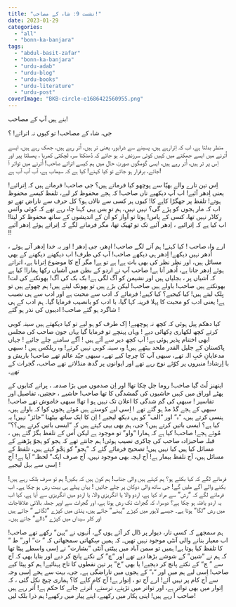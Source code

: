 ```yaml
---
title: "نشست 9: شاہ کے مصاحب!"
date: 2023-01-29
categories: 
  - "all"
  - "bonn-ka-banjara"
tags: 
  - "abdul-basit-zafar"
  - "bonn-ka-banjara"
  - "urdu-adab"
  - "urdu-blog"
  - "urdu-books"
  - "urdu-literature"
  - "urdu-post"
coverImage: "BKB-circle-e1686422560955.png"
---
```


بنے ہیں آپ کے مصاحب!

جی، شاہ کے مصاحب! تو کیوں نہ اتراتے! ؟

منظر بدلتا ہے، اب کہ اِترارہے ہیں، پسینے سے شرابور، یعنی تر ہیں، اُتر رہے ہیں، جھک رہے ہیں، ایسے اُترنے میں ایسے جھکنے میں کہیں کوئی سرزنش نہ ہو جائے کہ دُھنکتا سر، لچکتی کمریا ، پھسلتا پیر اور اِس پر تر ہیں، اُتر رہے ہیں، ایسی گومگوں صورتِ حال میں ہم کیسے اتراتے صاحب! اُترنے میں تواتر آ جائے، برقرار ہو جائے تو کیا کہنے! کیا ہے کہ سیماب ہے، آب آب آب ہے!

اِس تین تارے والے بھیّا سے پوچھو کیا فرماتے ہیں؟ جی صاحب! فرماتے ہیں کہ اِترائیے! یعنی اِدھر آئیے! اب آپ دیکھیے ناں صاحب! کہ ہجے محفوظ کر لیے، تلفظ کیسے محفوظ ہوتے! تلفظ پر جھگڑا کاہے کا! کیوں ہر کسی سے نالاں ہو؟ کل حرف سے ناراض تھے تو اب کہ مار ہجوں کو پڑے گی؟ نہیں نہیں، ہم تو بس یہی کہنا چاہ رہے تھے کہ کوئی وآئس رِکاڈر نہیں تھا، کسی کے پاس! ہوتا تو آواز کو اُن کے اندیشوں کے ساتھ محفوظ کر لیتا! اب کیا ہے کہ اِترائیے ، اِدھر آئیے تک تو ٹھیک تھا، مگر فرمانے لگے کہ اِتراتے ہوئے اِدھر آئیے !!

ارے واہ صاحب ! کیا کہنے! ہم آنے لگے صاحب! ادِھر، جی اِدھر ! اور بہ خدا اِدھر آتے ہوئے ، اُدھر نہیں دیکھے! اِدھر ہی دیکھے صاحب! آپ کی طرف! اب دیکھنے دیکھنے کے بھی مسائل ہیں، اور نظر نظر کی بھی بات ہے! ہے تو ہے! مگر آج کا موضوع اِترانا ہے، اتراتے ہوئے اِدھر جانا ہے، اُدھر آنا ہے! صاحب آپ نے اردو کے بطن میں آشیاں رکھا ہمارا! کیا ہے کہ آشیاں پر ، بجلیاں ہیں اور نشیمن کو آگ لگی ہے! بک بک کی آگ! بھونکنے کی لت! بھونکتے ہیں صاحب! باولے ہیں صاحب! لیکن بڑے ہیں تو بھونک لیتے ہیں! ہم چھوٹے ہیں تو بِلک لیتے ہیں! کیا کیجیے؟ کیا کہیے! فرمائے کہ ادب سے محبت ہے اور ادب سے ہی نصیب ہے! یعنی ادب کو محبت کا پہلا قرینہ کہا گیا، با ادب کو بانصیب فرمایا گیا۔ ہم ادب کے ہی شاگرد ہو گئے صاحب! ادیبوں کی نذر ہو گئے !

کیا دھکم پیل ہوئی کہ کچھ نہ پوچھیے! اِک طرف کو ہو لیے تو کیا دیکھتے ہیں سینہ کوبی کرتے کچھ لکھاری دِکھائی دیے ! وہاں پہنچے تو فرمایا گیا یہاں جون صاحب کی مجلس ابھی اختتام پذیر ہوئی ہے! آپ کچھ دیر سے آئے ہیں ! آگے سامنے چلے جائیے ! جہاں پاکستان کے جلیل القدر ملحد بیٹھے ہیں! وہ سینہ کوبی نہیں کرتے! وہ ریلکس ہیں ! سبھی مدعایانِ حُبِ الہ تھے، سبھی آپ کا چرچا کیے تھے، سبھی جیّد عالم تھے صاحب! باریش و با اِرشاد! منبروں پر کوّئے نوچ رہے تھے اور ایوانوں پر گدھ منڈلاتے تھے صاحب، گجرات کے تھے۔

ایتھنز لُٹ گیا صاحب! روما جل چکا تھا! اور اِن صدموں میں بڑا صدمہ ، پرانے کتابوں کے پھٹے اوراق میں کہیں حاشیوں کی گمشدگی کا تھا صاحب! حاشیے ، حجتیں، تفاصیل اور تفاسیر ! سبھی کی گم شدگی کا اعلان تک نہیں ہو ا تھا! سبھی خاموش تھے صاحب! سبھی کے ہجے گڈ مڈ ہو گئے تھے ! اِسی لیے کوستے ہیں مُوئے ہجوں کو! کہ باولے ہیں، ہنسی کرتے ہیں، “ہ” اور “الف” کو ہی دیکھ لیجیے ! اِن کا ایک ساتھ بیٹھنا “جائز” نہیں! یہ کیا ہے؟ ایسی باتیں کرتے ہیں؟ جی، ہم بھی یہی کہتے ہیں کہ “ایسی باتیں کرتے ہیں؟؟” مُوئے ہجے! صاحب! کیا ہے کہ ہمارا “واو” تو موجود ہے لیکن اُس کے تلفظ بگڑ گئے ہیں ، قبلہ صاحبزادہ صاحب کی چاکری نصیب ہوئی! ہم جانتے تھے کہ ہجو کو ہجوّ پڑھنے کے مسائل کیا ہیں کیا نہیں ہیں! تصحیح فرمائے گئے کہ “ہجو” کو ہَجْو کہتے ہیں، تلفظ کے مسائل ہیں، آج تلفظ بیمار ہے! آج لہجہ بھی موجود نہیں، آج صرف ایک” لحظہ“ آیا ہے! آج اِسی سے بہل لیجیے !

فرمانے لگے کہ کیا بکتے ہو؟ ہم کہتے ہیں والی جناب! ہم کون ہیں کہ بکیں! ہم تو صرف بلک رہے ہیں! بکنے والے آگے ملیں گے! جی ساتھ والی دوکان پر چلے جائیں ! یہاں پہلے ہی بہت رش ہو چکا ہے۔ اب فرمانے لگے کہ “رش” سے مراد کیا ہے، اردو والا یا انگریزی والا، یا اردو میں انگریزی سے آیا ہے، کیا اب یہ اردو یافتہ ہو چکا ہے؟ دوسرا، کہ گجرات تک رش ہوتا ہے، اور گجرات سے اوپر جملہ بالائی علاقاجات میں رش “لگا” ہوتا ہے۔ جیسے لاہور میں کپڑے “پہنے” جاتے ہیں، پنڈی میں کپڑے “لگائے “ جاتے ہیں اور کلر سیداں میں کپڑے “ڈالے” جاتے ہیں۔

ہم سمجھے کہ کسی تار، دیوار پر ڈال کر آئے ہوں گے، اُنہوں نے “پہن” رکھے تھے صاحب! اب معیار بنانے والی آنٹی موجود نہیں تھیں۔ کہ ہمیں سِکھاتی سمجھاتی کہ ” ت“ اور” ط “ کا تلفظ کیا ہوتا ہے! ہمیں تو سمن آباد میں پیٹتی آنٹی “بشارت” نے اِسی واسطے پیٹا تھا کہ ہم نے “شین” کے شوشے بڑھا دیے تھے اور “چ” کے نکتے پانچ کر دیے اور بتایا بھی کہ آج سے ” چ“ کے نکتے پانچ کر دیجیے! یا بھی “خ” پر تین نقطوں کا تاج پہنائیے! ہم کو پیٹا کیے صاحب! اِسی لیے ہم میں اور “ہ” کے ہجوں میں ناراضگی ہے۔ جی، بہت سے ہجے اِسی وجہ سے آج کام پر نہیں آئے! ارے آج تو ، اِتوار ہے! آج کام کاہے کا؟ ہماری چیخ نکل گئی ، کہ اِتوار میں بھی تواتر ہے، اور تواتر میں تڑپتے، ترستے، اُترتے جانے کا حکم ہے! اُتر رہے ہیں صاحب آ رہے ہیں! اپنی پکار میں رکھیے، اپنے پیار میں رکھیے! ہم ذرا بلک لیں!
